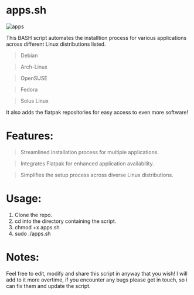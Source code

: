 # apps.sh

![apps](https://github.com/distrohopperuk/apps.sh/assets/159959630/9114e5bf-add3-44a6-9e85-cdb70fc1103a)


This BASH script automates the installtion process for various applications across different Linux distributions listed.

> Debian

> Arch-Linux

> OpenSUSE

> Fedora

> Solus Linux

It also adds the flatpak repositories for easy access to even more software!

# Features:

> Streamlined installation process for multiple applications.

> Integrates Flatpak for enhanced application availability.

> Simplifies the setup process across diverse Linux distributions.

# Usage:

 1. Clone the repo.
 2. cd into the directory containing the script.
 3. chmod +x apps.sh
 4. sudo ./apps.sh

# Notes:
Feel free to edit, modify and share this script in anyway that you wish! 
I will add to it more overtime, if you encounter any bugs please get in touch, so i can fix them and update the script.



